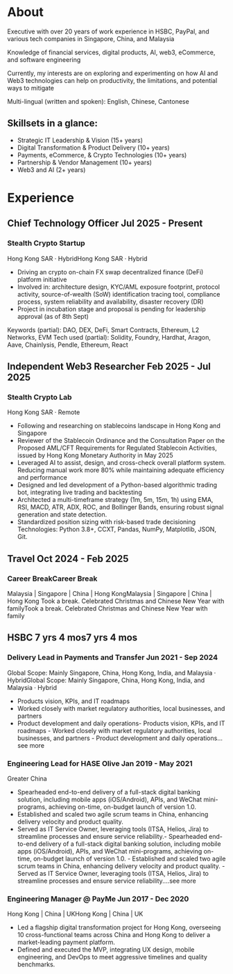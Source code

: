 # About
Executive with over 20 years of work experience in HSBC, PayPal, and various tech companies in Singapore, China, and Malaysia

Knowledge of financial services, digital products, AI, web3, eCommerce, and software engineering

Currently, my interests are on exploring and experimenting on how AI and Web3 technologies can help on productivity, the limitations, and potential ways to mitigate

Multi-lingual (written and spoken): English, Chinese, Cantonese

## Skillsets in a glance:
* Strategic IT Leadership & Vision (15+ years)
* Digital Transformation & Product Delivery (10+ years)
* Payments, eCommerce, & Crypto Technologies (10+ years)
* Partnership & Vendor Management (10+ years)
* Web3 and AI (2+ years)

# Experience

## Chief Technology Officer                Jul 2025 - Present
### Stealth Crypto Startup 
Hong Kong SAR · HybridHong Kong SAR · Hybrid
- Driving an crypto on-chain FX swap decentralized finance (DeFi) platform initiative
- Involved in: architecture design, KYC/AML exposure footprint, protocol activity, source-of-wealth (SoW) identification tracing tool, compliance process, system reliability and availability, disaster recovery (DR)
- Project in incubation stage and proposal is pending for leadership approval (as of 8th Sept)

Keywords (partial): DAO, DEX, DeFi, Smart Contracts, Ethereum, L2 Networks, EVM
Tech used (partial): Solidity, Foundry, Hardhat, Aragon, Aave, Chainlysis, Pendle, Ethereum, React

## Independent Web3 Researcher    Feb 2025 - Jul 2025
### Stealth Crypto Lab 
Hong Kong SAR ·  Remote
- Following and researching on stablecoins landscape in Hong Kong and Singapore
- Reviewer of the Stablecoin Ordinance and the Consultation Paper on the Proposed AML/CFT Requirements for Regulated Stablecoin Activities, issued by Hong Kong Monetary Authority in May 2025
- Leveraged AI to assist, design, and cross-check overall platform system. Reducing manual work more 80% while maintaining adequate efficiency and performance
- Designed and led development of a Python-based algorithmic trading bot, integrating live trading and backtesting
- Architected a multi-timeframe strategy (1m, 5m, 15m, 1h) using EMA, RSI, MACD, ATR, ADX, ROC, and Bollinger Bands, ensuring robust signal generation and state detection.
- Standardized position sizing with risk-based trade decisioning
Technologies: Python 3.8+, CCXT, Pandas, NumPy, Matplotlib, JSON, Git.

## Travel         Oct 2024 - Feb 2025
### Career BreakCareer Break     
Malaysia | Singapore | China | Hong KongMalaysia | Singapore | China | Hong Kong
Took a break. Celebrated Christmas and Chinese New Year with familyTook a break. Celebrated Christmas and Chinese New Year with family

## HSBC     7 yrs 4 mos7 yrs 4 mos
### Delivery Lead in Payments and Transfer     Jun 2021 - Sep 2024
Global Scope: Mainly Singapore, China, Hong Kong, India, and Malaysia · HybridGlobal Scope: Mainly Singapore, China, Hong Kong, India, and Malaysia · Hybrid
- Products vision, KPIs, and IT roadmaps
- Worked closely with market regulatory authorities, local businesses, and partners
- Product development and daily operations- Products vision, KPIs, and IT roadmaps - Worked closely with market regulatory authorities, local businesses, and partners - Product development and daily operations…see more

### Engineering Lead for HASE Olive  Jan 2019 - May 2021
Greater China
- Spearheaded end-to-end delivery of a full-stack digital banking solution, including mobile apps (iOS/Android), APIs, and WeChat mini-programs, achieving on-time, on-budget launch of version 1.0.
- Established and scaled two agile scrum teams in China, enhancing delivery velocity and product quality.
- Served as IT Service Owner, leveraging tools (ITSA, Helios, Jira) to streamline processes and ensure service reliability.- Spearheaded end-to-end delivery of a full-stack digital banking solution, including mobile apps (iOS/Android), APIs, and WeChat mini-programs, achieving on-time, on-budget launch of version 1.0. - Established and scaled two agile scrum teams in China, enhancing delivery velocity and product quality. - Served as IT Service Owner, leveraging tools (ITSA, Helios, Jira) to streamline processes and ensure service reliability.…see more

### Engineering Manager @ PayMe      Jun 2017 - Dec 2020 
Hong Kong | China | UKHong Kong | China | UK
- Led a flagship digital transformation project for Hong Kong, overseeing 10 cross-functional teams across China and Hong Kong to deliver a market-leading payment platform.
- Defined and executed the MVP, integrating UX design, mobile engineering, and DevOps to meet aggressive timelines and quality benchmarks.
